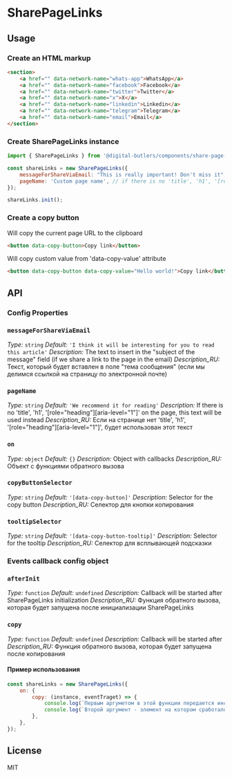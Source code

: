 # SharePageLinks

## Usage

### Create an HTML markup

```html
<section>
	<a href="" data-network-name="whats-app">WhatsApp</a>
	<a href="" data-network-name="facebook">Facebook</a>
	<a href="" data-network-name="twitter">Twitter</a>
	<a href="" data-network-name="x">X</a>
	<a href="" data-network-name="linkedin">Linkedin</a>
	<a href="" data-network-name="telegram">Telegram</a>
	<a href="" data-network-name="email">Email</a>
</section>
```

### Create SharePageLinks instance

```javascript
import { SharePageLinks } from '@digital-butlers/components/share-page-links';

const shareLinks = new SharePageLinks({
	messageForShareViaEmail: "This is really important! Don't miss it", // the text to insert in the "body of the message" field (if we share a link to the page in the email)
	pageName: 'Custom page name', // if there is no 'title', 'h1', '[role="heading"][aria-level="1"]' on the page, this text will be used instead
});

shareLinks.init();
```

### Create a copy button

Will copy the current page URL to the clipboard

```html
<button data-copy-button>Copy link</button>
```

Will copy custom value from 'data-copy-value' attribute

```html
<button data-copy-button data-copy-value="Hello world!">Copy link</button>
```

## API

### Config Properties

### `messageForShareViaEmail`

_Type:_
`string`
_Default:_
`'I think it will be interesting for you to read this article'`
_Description:_
The text to insert in the "subject of the message" field (if we share a link to the page in the email)
_Description_RU:_
Текст, который будет вставлен в поле "тема сообщения" (если мы делимся ссылкой на страницу по электронной почте)

### `pageName`

_Type:_
`string`
_Default:_
`'We recommend it for reading'`
_Description:_
If there is no 'title', 'h1', '[role="heading"][aria-level="1"]' on the page, this text will be used instead
_Description_RU:_
Если на странице нет 'title', 'h1', '[role="heading"][aria-level="1"]', будет использован этот текст

### `on`

_Type:_
`object`
_Default:_
`{}`
_Description:_
Object with callbacks
_Description_RU:_
Объект с функциями обратного вызова

### `copyButtonSelector`

_Type:_
`string`
_Default:_
`'[data-copy-button]'`
_Description:_
Selector for the copy button
_Description_RU:_
Селектор для кнопки копирования

### `tooltipSelector`

_Type:_
`string`
_Default:_
`'[data-copy-button-tooltip]'`
_Description:_
Selector for the tooltip
_Description_RU:_
Селектор для всплывающей подсказки

### Events callback config object

### `afterInit`

_Type:_
`function`
_Default:_
`undefined`
_Description:_
Callback will be started after SharePageLinks initialization
_Description_RU:_
Функция обратного вызова, которая будет запущена после инициализации SharePageLinks

### `copy`

_Type:_
`function`
_Default:_
`undefined`
_Description:_
Callback will be started after
_Description_RU:_
Функция обратного вызова, которая будет запущена после копирования

#### Пример использования

```javascript
const shareLinks = new SharePageLinks({
	on: {
		copy: (instance, eventTraget) => {
			console.log(`Первым аргуметом в этой функции передается инстанс класса SharePageLinks, вот он:`, instance);
			console.log(`Второй аргумент - элемент на котором сработало событие. Посмотри-ка на него:`, eventTarget);
		},
	},
});
```

## License

MIT
